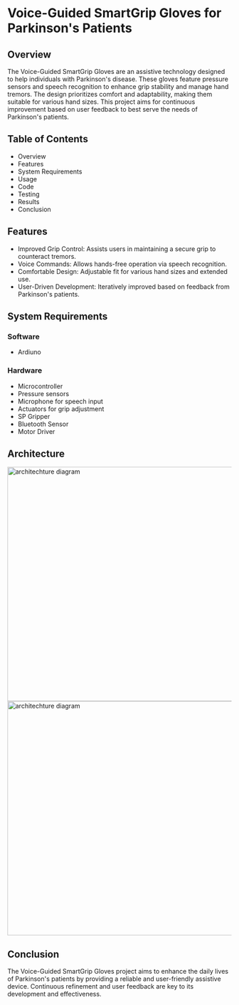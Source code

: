# Voice-Guided SmartGrip Gloves for Parkinson's Patients

## Overview

The Voice-Guided SmartGrip Gloves are an assistive technology designed to help individuals with Parkinson's disease. These gloves feature pressure sensors and speech recognition to enhance grip stability and manage hand tremors. The design prioritizes comfort and adaptability, making them suitable for various hand sizes. This project aims for continuous improvement based on user feedback to best serve the needs of Parkinson's patients.

## Table of Contents
- Overview
- Features
- System Requirements
- Usage
- Code
- Testing
- Results
- Conclusion

## Features
- Improved Grip Control: Assists users in maintaining a secure grip to counteract tremors.
- Voice Commands: Allows hands-free operation via speech recognition.
- Comfortable Design: Adjustable fit for various hand sizes and extended use.
- User-Driven Development: Iteratively improved based on feedback from Parkinson's patients.

## System Requirements

### Software
- Ardiuno

### Hardware
- Microcontroller
- Pressure sensors
- Microphone for speech input
- Actuators for grip adjustment
- SP Gripper
- Bluetooth Sensor
- Motor Driver


## Architecture

<img width="527" alt="architechture diagram" src="https://github.com/jayanthvishaal/Smart-Gloves/assets/143342446/d7ff6698-6cf1-44c6-9077-2a462167be55">

<img width="527" alt="architechture diagram" src="https://github.com/jayanthvishaal/Smart-Gloves/assets/143342446/260980b7-162e-470d-a414-24917de5c70d">

## Conclusion
The Voice-Guided SmartGrip Gloves project aims to enhance the daily lives of Parkinson's patients by providing a reliable and user-friendly assistive device. Continuous refinement and user feedback are key to its development and effectiveness.
